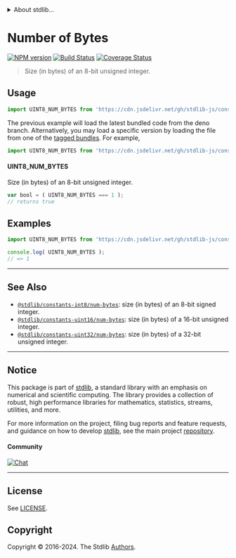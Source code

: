 <!--

@license Apache-2.0

Copyright (c) 2018 The Stdlib Authors.

Licensed under the Apache License, Version 2.0 (the "License");
you may not use this file except in compliance with the License.
You may obtain a copy of the License at

   http://www.apache.org/licenses/LICENSE-2.0

Unless required by applicable law or agreed to in writing, software
distributed under the License is distributed on an "AS IS" BASIS,
WITHOUT WARRANTIES OR CONDITIONS OF ANY KIND, either express or implied.
See the License for the specific language governing permissions and
limitations under the License.

-->


<details>
  <summary>
    About stdlib...
  </summary>
  <p>We believe in a future in which the web is a preferred environment for numerical computation. To help realize this future, we've built stdlib. stdlib is a standard library, with an emphasis on numerical and scientific computation, written in JavaScript (and C) for execution in browsers and in Node.js.</p>
  <p>The library is fully decomposable, being architected in such a way that you can swap out and mix and match APIs and functionality to cater to your exact preferences and use cases.</p>
  <p>When you use stdlib, you can be absolutely certain that you are using the most thorough, rigorous, well-written, studied, documented, tested, measured, and high-quality code out there.</p>
  <p>To join us in bringing numerical computing to the web, get started by checking us out on <a href="https://github.com/stdlib-js/stdlib">GitHub</a>, and please consider <a href="https://opencollective.com/stdlib">financially supporting stdlib</a>. We greatly appreciate your continued support!</p>
</details>

# Number of Bytes

[![NPM version][npm-image]][npm-url] [![Build Status][test-image]][test-url] [![Coverage Status][coverage-image]][coverage-url] <!-- [![dependencies][dependencies-image]][dependencies-url] -->

> Size (in bytes) of an 8-bit unsigned integer.



<section class="usage">

## Usage

```javascript
import UINT8_NUM_BYTES from 'https://cdn.jsdelivr.net/gh/stdlib-js/constants-uint8-num-bytes@deno/mod.js';
```
The previous example will load the latest bundled code from the deno branch. Alternatively, you may load a specific version by loading the file from one of the [tagged bundles](https://github.com/stdlib-js/constants-uint8-num-bytes/tags). For example,

```javascript
import UINT8_NUM_BYTES from 'https://cdn.jsdelivr.net/gh/stdlib-js/constants-uint8-num-bytes@v0.2.1-deno/mod.js';
```

#### UINT8_NUM_BYTES

Size (in bytes) of an 8-bit unsigned integer.

```javascript
var bool = ( UINT8_NUM_BYTES === 1 );
// returns true
```

</section>

<!-- /.usage -->

<section class="examples">

## Examples

<!-- TODO: better example -->

<!-- eslint no-undef: "error" -->

```javascript
import UINT8_NUM_BYTES from 'https://cdn.jsdelivr.net/gh/stdlib-js/constants-uint8-num-bytes@deno/mod.js';

console.log( UINT8_NUM_BYTES );
// => 1
```

</section>

<!-- /.examples -->

<!-- Section for related `stdlib` packages. Do not manually edit this section, as it is automatically populated. -->

<section class="related">

* * *

## See Also

-   <span class="package-name">[`@stdlib/constants-int8/num-bytes`][@stdlib/constants/int8/num-bytes]</span><span class="delimiter">: </span><span class="description">size (in bytes) of an 8-bit signed integer.</span>
-   <span class="package-name">[`@stdlib/constants-uint16/num-bytes`][@stdlib/constants/uint16/num-bytes]</span><span class="delimiter">: </span><span class="description">size (in bytes) of a 16-bit unsigned integer.</span>
-   <span class="package-name">[`@stdlib/constants-uint32/num-bytes`][@stdlib/constants/uint32/num-bytes]</span><span class="delimiter">: </span><span class="description">size (in bytes) of a 32-bit unsigned integer.</span>

</section>

<!-- /.related -->

<!-- Section for all links. Make sure to keep an empty line after the `section` element and another before the `/section` close. -->


<section class="main-repo" >

* * *

## Notice

This package is part of [stdlib][stdlib], a standard library with an emphasis on numerical and scientific computing. The library provides a collection of robust, high performance libraries for mathematics, statistics, streams, utilities, and more.

For more information on the project, filing bug reports and feature requests, and guidance on how to develop [stdlib][stdlib], see the main project [repository][stdlib].

#### Community

[![Chat][chat-image]][chat-url]

---

## License

See [LICENSE][stdlib-license].


## Copyright

Copyright &copy; 2016-2024. The Stdlib [Authors][stdlib-authors].

</section>

<!-- /.stdlib -->

<!-- Section for all links. Make sure to keep an empty line after the `section` element and another before the `/section` close. -->

<section class="links">

[npm-image]: http://img.shields.io/npm/v/@stdlib/constants-uint8-num-bytes.svg
[npm-url]: https://npmjs.org/package/@stdlib/constants-uint8-num-bytes

[test-image]: https://github.com/stdlib-js/constants-uint8-num-bytes/actions/workflows/test.yml/badge.svg?branch=v0.2.1
[test-url]: https://github.com/stdlib-js/constants-uint8-num-bytes/actions/workflows/test.yml?query=branch:v0.2.1

[coverage-image]: https://img.shields.io/codecov/c/github/stdlib-js/constants-uint8-num-bytes/main.svg
[coverage-url]: https://codecov.io/github/stdlib-js/constants-uint8-num-bytes?branch=main

<!--

[dependencies-image]: https://img.shields.io/david/stdlib-js/constants-uint8-num-bytes.svg
[dependencies-url]: https://david-dm.org/stdlib-js/constants-uint8-num-bytes/main

-->

[chat-image]: https://img.shields.io/gitter/room/stdlib-js/stdlib.svg
[chat-url]: https://app.gitter.im/#/room/#stdlib-js_stdlib:gitter.im

[stdlib]: https://github.com/stdlib-js/stdlib

[stdlib-authors]: https://github.com/stdlib-js/stdlib/graphs/contributors

[umd]: https://github.com/umdjs/umd
[es-module]: https://developer.mozilla.org/en-US/docs/Web/JavaScript/Guide/Modules

[deno-url]: https://github.com/stdlib-js/constants-uint8-num-bytes/tree/deno
[deno-readme]: https://github.com/stdlib-js/constants-uint8-num-bytes/blob/deno/README.md
[umd-url]: https://github.com/stdlib-js/constants-uint8-num-bytes/tree/umd
[umd-readme]: https://github.com/stdlib-js/constants-uint8-num-bytes/blob/umd/README.md
[esm-url]: https://github.com/stdlib-js/constants-uint8-num-bytes/tree/esm
[esm-readme]: https://github.com/stdlib-js/constants-uint8-num-bytes/blob/esm/README.md
[branches-url]: https://github.com/stdlib-js/constants-uint8-num-bytes/blob/main/branches.md

[stdlib-license]: https://raw.githubusercontent.com/stdlib-js/constants-uint8-num-bytes/main/LICENSE

<!-- <related-links> -->

[@stdlib/constants/int8/num-bytes]: https://github.com/stdlib-js/constants-int8-num-bytes/tree/deno

[@stdlib/constants/uint16/num-bytes]: https://github.com/stdlib-js/constants-uint16-num-bytes/tree/deno

[@stdlib/constants/uint32/num-bytes]: https://github.com/stdlib-js/constants-uint32-num-bytes/tree/deno

<!-- </related-links> -->

</section>

<!-- /.links -->
